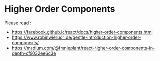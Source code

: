 Higher Order Components
=======================

Please read :
- https://facebook.github.io/react/docs/higher-order-components.html
- https://www.robinwieruch.de/gentle-introduction-higher-order-components/
- https://medium.com/@franleplant/react-higher-order-components-in-depth-cf9032ee6c3e
